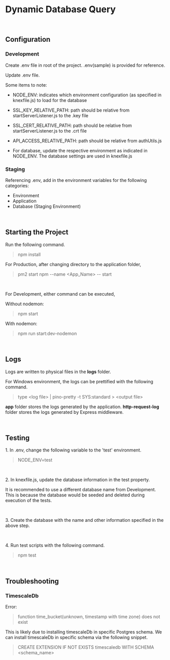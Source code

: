 # Dynamic Database Query

<br/>

## Configuration

### Development

Create .env file in root of the project. .env(sample) is provided for reference.

Update .env file.

Some items to note:
- NODE_ENV: indicates which environment configuration (as specified in knexfile.js) to load for the database

- SSL_KEY_RELATIVE_PATH: path should be relative from startServerListener.js to the .key file

- SSL_CERT_RELATIVE_PATH: path should be relative from startServerListener.js to the .crt file

- API_ACCESS_RELATIVE_PATH: path should be relative from authUtils.js

- For database, update the respective environment as indicated in NODE_ENV. The database settings are used in knexfile.js

### Staging

Referencing .env, add in the environment variables for the following categories:
- Environment
- Application
- Database (Staging Environment)

<br/>

## Starting the Project

Run the following command.

> npm install

For Production, after changing directory to the application folder,

> pm2 start npm --name <App_Name> -- start

&nbsp;

For Development, either command can be executed,

Without nodemon:

> npm start

With nodemon:

> npm run start:dev-nodemon

<br/>

## Logs

Logs are written to physical files in the **logs** folder.

For Windows environment, the logs can be prettified with the following command.

> type \<log file> | pino-pretty -t SYS:standard > \<output file>

**app** folder stores the logs generated by the application.
**http-request-log** folder stores the logs generated by Express middleware.

<br/>

## Testing

<p>
1. In .env, change the following variable to the 'test' environment.

> NODE_ENV=test

</p>

<br />

<p>
2. In knexfile.js, update the database information in the test property.

It is recommended to use a different database name from Development. This is because
the database would be seeded and deleted during execution of the tests.

</p>

<br />

<p>
3. Create the database with the name and other information specified in the above step.
</p>

<br />

<p>
4. Run test scripts with the following command.

> npm test

</p>

<br />

## Troubleshooting

### TimescaleDb

Error:

> function time_bucket(unknown, timestamp with time zone) does not exist

This is likely due to installing timescaleDb in specific Postgres schema.
We can install timescaleDb in specific schema via the following snippet.

> CREATE EXTENSION IF NOT EXISTS timescaledb WITH SCHEMA <schema_name>
